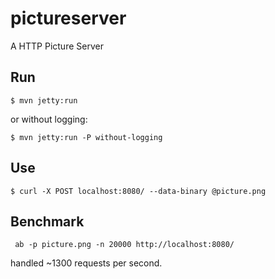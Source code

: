 # pictureserver
A HTTP Picture Server

## Run
````
$ mvn jetty:run
````

or without logging:

````
$ mvn jetty:run -P without-logging
````

## Use

````
$ curl -X POST localhost:8080/ --data-binary @picture.png
````
## Benchmark
````
 ab -p picture.png -n 20000 http://localhost:8080/ 
````
handled ~1300 requests per second.
